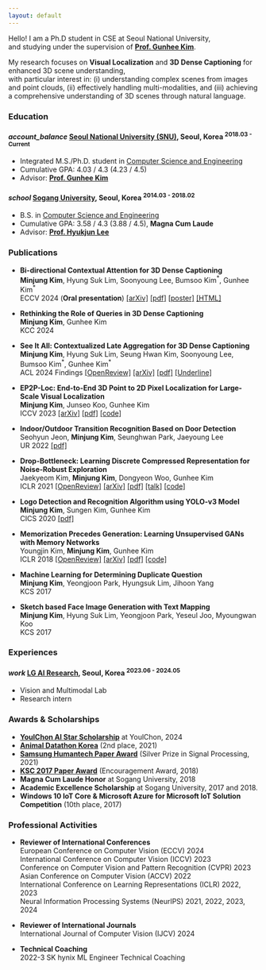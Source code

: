 ```yaml
---
layout: default
---
```


Hello!
I am a Ph.D student in CSE at Seoul National University, <br/>
and studying under the supervision of **[Prof. Gunhee Kim](https://vision.snu.ac.kr/gunhee/)**.

My research focuses on **Visual Localization** and **3D Dense Captioning** for enhanced 3D scene understanding, <br/>
with particular interest in: 
(i) understanding complex scenes from images and point clouds, 
(ii) effectively handling multi-modalities, 
and (iii) achieving a comprehensive understanding of 3D scenes through natural language.



### Education

<h4 class="education">
  <i class="material-icons md-18">account_balance</i>
  <a href="http://en.snu.ac.kr/">Seoul National University (SNU)</a>, Seoul, Korea
  <sup>2018.03 - Current</sup>
</h4>

- Integrated M.S./Ph.D. student in [Computer Science and Engineering]
- Cumulative GPA: 4.03 / 4.3 (4.23 / 4.5)
- Advisor: **[Prof. Gunhee Kim](https://vision.snu.ac.kr/gunhee/)**

[Computer Science and Engineering]: https://cse.snu.ac.kr/en

<h4 class="education">
  <i class="material-icons md-18">school</i>
  <a href="https://wwwe.sogang.ac.kr/wwwe/index_new.html">Sogang University</a>, Seoul, Korea
  <sup>2014.03 - 2018.02</sup>
</h4>

- B.S. in [Computer Science and Engineering]
- Cumulative GPA: 3.58 / 4.3 (3.88 / 4.5), **Magna Cum Laude**
- Advisor: **[Prof. Hyukjun Lee](http://ecl.sogang.ac.kr)**

[Computer Science and Engineering]: https://ecs.sogang.ac.kr/ecs/index_new.html



### Publications

- **Bi-directional Contextual Attention for 3D Dense Captioning** <br/>
**Minjung Kim**, Hyung Suk Lim, Soonyoung Lee, Bumsoo Kim<sup>\*</sup>, Gunhee Kim<sup>\*</sup> <br/>
ECCV 2024 (**Oral presentation**)
<a class="code" href="https://arxiv.org/abs/2408.06662">[arXiv]</a>
<a class="code" href="https://www.ecva.net/papers/eccv_2024/papers_ECCV/papers/02804.pdf">[pdf]</a>
<a class="code" href="https://eccv.ecva.net/virtual/2024/poster/114">[poster]</a>
<a class="code" href="https://minnjung.github.io/BiCA">[HTML]</a>

- **Rethinking the Role of Queries in 3D Dense Captioning** <br/>
**Minjung Kim**, Gunhee Kim <br/>
KCC 2024

- **See It All: Contextualized Late Aggregation for 3D Dense Captioning** <br/>
**Minjung Kim**, Hyung Suk Lim, Seung Hwan Kim, Soonyoung Lee, <br/>
Bumsoo Kim<sup>\*</sup>, Gunhee Kim<sup>\*</sup> <br/>
ACL 2024 Findings
<a class="code" href="https://openreview.net/forum?id=NVhRn_B29i">[OpenReview]</a>
<a class="code" href="https://arxiv.org/abs/2408.07648">[arXiv]</a>
<a class="code" href="https://aclanthology.org/2024.findings-acl.202/">[pdf]</a>
<a class="code" href="https://underline.io/events/466/posters/18354/poster/102446-see-it-all-contextualized-late-aggregation-for-3d-dense-captioning?tab=Video">[Underline]</a>

- **EP2P-Loc: End-to-End 3D Point to 2D Pixel Localization for Large-Scale Visual Localization** <br/>
**Minjung Kim**, Junseo Koo, Gunhee Kim <br/>
ICCV 2023
<a class="code" href="http://arxiv.org/abs/2309.07471">[arXiv]</a>
<a class="code" href="https://openaccess.thecvf.com/content/ICCV2023/papers/Kim_EP2P-Loc_End-to-End_3D_Point_to_2D_Pixel_Localization_for_Large-Scale_ICCV_2023_paper.pdf">[pdf]</a>
<a class="code" href="https://github.com/minnjung/EP2P-Loc">[code]</a>

- **Indoor/Outdoor Transition Recognition Based on Door Detection** <br/>
Seohyun Jeon, **Minjung Kim**, Seunghwan Park, Jaeyoung Lee <br/>
UR 2022
<a class="code" href="https://ieeexplore.ieee.org/abstract/document/9826236">[pdf]</a>

- **Drop-Bottleneck: Learning Discrete Compressed Representation for Noise-Robust Exploration** <br/>
Jaekyeom Kim, **Minjung Kim**, Dongyeon Woo, Gunhee Kim <br/>
ICLR 2021
<a class="code" href="https://openreview.net/forum?id=1rxHOBjeDUW">[OpenReview]</a>
<a class="code" href="https://arxiv.org/abs/2103.12300">[arXiv]</a>
<a class="code" href="https://openreview.net/pdf?id=1rxHOBjeDUW">[pdf]</a>
<a class="code" href="https://iclr.cc/virtual/2021/poster/3127">[talk]</a>
<a class="code" href="https://github.com/jaekyeom/drop-bottleneck">[code]</a>

- **Logo Detection and Recognition Algorithm using YOLO-v3 Model** <br/>
**Minjung Kim**, Sungen Kim, Gunhee Kim <br/>
CICS 2020
<a class="code" href="https://www.dbpia.co.kr/journal/articleDetail?nodeId=NODE10492565">[pdf]</a>

- **Memorization Precedes Generation: Learning Unsupervised GANs with Memory Networks** <br/>
Youngjin Kim, **Minjung Kim**, Gunhee Kim <br/>
ICLR 2018
<a class="code" href="https://openreview.net/forum?id=rkO3uTkAZ">[OpenReview]</a>
<a class="code" href="https://arxiv.org/abs/1803.01500">[arXiv]</a>
<a class="code" href="https://openreview.net/pdf?id=rkO3uTkAZ">[pdf]</a>
<a class="code" href="https://github.com/whyjay/memoryGAN">[code]</a>

- **Machine Learning for Determining Duplicate Question** <br/>
**Minjung Kim**, Yeongjoon Park, Hyungsuk Lim, Jihoon Yang <br/>
KCS 2017

- **Sketch based Face Image Generation with Text Mapping** <br/>
**Minjung Kim**, Hyung Suk Lim, Yeongjoon Park, Yeseul Joo, Myoungwan Koo <br/>
KCS 2017



### Experiences

<h4 class="experiences">
  <i class="material-icons md-18">work</i>
  <a href="https://www.lgresearch.ai/ourwork/research?tab=PG">LG AI Research</a>, Seoul, Korea
  <sup> 2023.06 - 2024.05 </sup>
</h4>

- Vision and Multimodal Lab
- Research intern



### Awards & Scholarships

- [**YoulChon AI Star Scholarship**](https://aiis.snu.ac.kr/bbs/board.php?bo_table=sub5_1&wr_id=555) at YoulChon, 2024
- [**Animal Datathon Korea**](https://blog.naver.com/aidkr/222518300737) (2nd place, 2021)
- [**Samsung Humantech Paper Award**](https://humantech.samsung.com/saitext/intro.do) (Silver Prize in Signal Processing, 2021)
- [**KSC 2017 Paper Award**](http://www.kiise.or.kr/conference/board/boardview.do?CC=KSC&CS=2017&PARENT_ID=011400&NUM=104) (Encouragement Award, 2018)
- **Magna Cum Laude Honor** at Sogang University, 2018
- **Academic Excellence Scholarship** at Sogang University, 2017 and 2018.
- **Windows 10 IoT Core & Microsoft Azure for Microsoft IoT Solution Competition** (10th place, 2017)


<!--
### Development Projects

- **DeepGuider** <sup>2019.02 - 2023.04</sup> <a class="code" href="https://github.com/deepguider/DeepGuider">[code]</a> <br/>
The DeepGuider Project is a national government-funded research project focused on developing a navigation guidance system for robots to navigate urban environments without pre-mapping.
I contribute to finding clues to locate autonomous robots by detecting and recognizing points of interests (POIs) in images of a scene, including text, landmarks, and doors for indoor-outdoor transition, while also developing robust training methods for environmental changes.

- **PRIDE: 3D Place Recognition In Dynamic Environment** <sup>2022.03 - Current</sup> <a class="code" href="https://github.com/minnjung/PRIDE">[code]</a> <br/>
This work proposes a new dataset called PRIDE, which includes dynamic objects such as cars and pedestrians, for 3D place recognition in dynamic environments that are more realistic and challenging than current benchmark datasets.
The proposed PRIDE-Net architecture with a new loss function focuses on extracting discriminative global descriptors and capturing global context using spatial information, while being robust to dynamic environments.
Experiments on the PRIDE dataset and existing benchmarks show that our proposed method outperforms previous methods and that each proposed module effectively improves performance.
The code will be released after acceptance.

- **FCAT: Fully Convolutional Network with Self-Attention for Point Cloud based Place Recognition** <sup>2020.12 - 2022.02</sup> <a class="code" href="https://github.com/minnjung/FCAT">[code]</a> <br/>
We construct a novel network named FCAT (Fully Convolutional network with a self-ATtention unit) that can generate a discriminative and context-aware global descriptor for place recognition from the 3D point cloud.
It features with a novel sparse fully convolutional network architecture with sparse tensors for extracting informative local geometric features computed in a single pass.
It also involves a self-attention module for 3D point cloud to encode local context information between local descriptors.
The code will be released after acceptance.

- **Bayesian Deep Learning course** <sup>2018.02 - 2018.07</sup> <a class="code" href="https://www.edwith.org/bayesiandeeplearning">[lecture]</a> <br/>
To understand deep learning papers, we explain the basic concepts of probability and Bayesian, and introduce papers related to Bayesian neural networks.
This lecture can be taken through [edwith](https://www.edwith.org/) of Naver Connect.

- **Sketch based Face Image Generation with Text Mapping** <sup>2017.09 - 2018.02</sup> <a class="code" href="https://github.com/hyungsuklim/metamon">[code]</a> <br/>
A typical sketch might have been uncomfortable when a person or program was used to map a person's features in detail.
This process is limited not only because it is very complex and requires technicians, but also because it creates a feeling of incompatibility with real people.
This program, named Metamon, makes a picture of a person's face by entering the image of the border sketch of the person's face and the text information that shows the characteristics of the face.

- **Arduino & Raspberry Pi & Internet of Things (IoT) Tutorial** <sup>2016.12 - 2017.03</sup> <a class="code" href="http://makewith.co/page/user/1152/profile">[project]</a> <br/>
I create tutorial pages with Youtube videos and code for beginners in Arduino kit and Raspberry Pi development.
I introduce the concept of the Internet of Things (IoT) and work on a mini-project using [ThingSpeak](https://thingspeak.com/).

- **Sogang Navigation and Introduction (SNI)** <sup>2015.03 - 2015.07</sup> <a class="code" href="https://github.com/hyungsuklim/SGCS-Assignment/tree/master/2015/Data-Structure_2015/Project">[code]</a> <br/>
We develop a navigation system that introduces the internal facilities of each building and displays the shortest route and time from building to building using the Floyd-Washall algorithm.
To build data for the development, we measured the time taken by walking directly on each path.

-->


### Professional Activities

- **Reviewer of International Conferences** <br/>
European Conference on Computer Vision (ECCV) 2024 <br/>
International Conference on Computer Vision (ICCV) 2023 <br/>
Conference on Computer Vision and Pattern Recognition (CVPR) 2023 <br/>
Asian Conference on Computer Vision (ACCV) 2022 <br/>
International Conference on Learning Representations (ICLR) 2022, 2023 <br/>
Neural Information Processing Systems (NeurIPS) 2021, 2022, 2023, 2024 <br/>

- **Reviewer of International Journals** <br/>
International Journal of Computer Vision (IJCV) 2024 <br/>

- **Technical Coaching** <br/>
2022-3 SK hynix ML Engineer Technical Coaching

